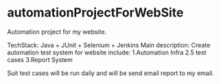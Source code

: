 # automationProjectForWebSite
Automation project for my website.

TechStack:
Java + JUnit + Selenium + Jenkins
Main description:
Create automation test system for website include:
1.Automation Infra
2.5 test cases
3.Report System

Suit test cases will be run daily and will be send email report to my email.



